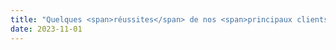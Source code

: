 ```yaml
---
title: "Quelques <span>réussites</span> de nos <span>principaux clients</span>"
date: 2023-11-01
---
```

